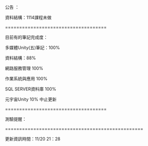 公告 ：


資料結構：1114課程未做


====================================

目前有的筆記完成度：

多媒體Unity(五)筆記：100%

資料結構：88%

網路服務管理 100%

作業系統與應用 100%

SQL SERVER資料庫 100%


元宇宙Unity 10% 中止更新

====================================


測驗提醒：



=================================================

更新資訊時間：11/20 21：28
